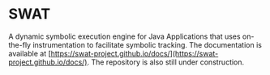 # SWAT
A dynamic symbolic execution engine for Java Applications that uses on-the-fly instrumentation to facilitate symbolic tracking. 
The documentation is available at [https://swat-project.github.io/docs/](https://swat-project.github.io/docs/).
The repository is also still under construction.
